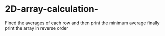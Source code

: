 # 2D-array-calculation-
Fined the averages of each row and then print the minimum average finally print the array in reverse order
